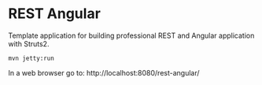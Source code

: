# REST Angular

Template application for building professional REST and Angular application with Struts2.

	mvn jetty:run

In a web browser go to:  http://localhost:8080/rest-angular/

